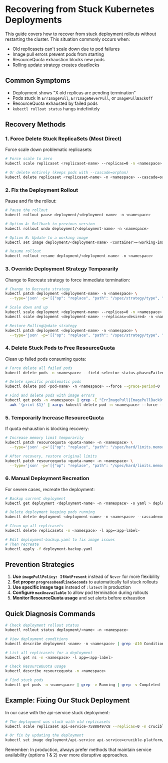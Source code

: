 # Recovering from Stuck Kubernetes Deployments

This guide covers how to recover from stuck deployment rollouts without restarting the cluster. This situation commonly occurs when:
- Old replicasets can't scale down due to pod failures
- Image pull errors prevent pods from starting
- ResourceQuota exhaustion blocks new pods
- Rolling update strategy creates deadlocks

## Common Symptoms

- Deployment shows "X old replicas are pending termination"
- Pods stuck in `ErrImagePull`, `ErrImageNeverPull`, or `ImagePullBackOff`
- ResourceQuota exhausted by failed pods
- `kubectl rollout status` hangs indefinitely

## Recovery Methods

### 1. Force Delete Stuck ReplicaSets (Most Direct)

Force scale down problematic replicasets:
```bash
# Force scale to zero
kubectl scale replicaset <replicaset-name> --replicas=0 -n <namespace>

# Or delete entirely (keeps pods with --cascade=orphan)
kubectl delete replicaset <replicaset-name> -n <namespace> --cascade=orphan
```

### 2. Fix the Deployment Rollout

Pause and fix the rollout:
```bash
# Pause the rollout
kubectl rollout pause deployment/<deployment-name> -n <namespace>

# Option A: Rollback to previous version
kubectl rollout undo deployment/<deployment-name> -n <namespace>

# Option B: Update to a working image
kubectl set image deployment/<deployment-name> <container>=<working-image> -n <namespace>

# Resume rollout
kubectl rollout resume deployment/<deployment-name> -n <namespace>
```

### 3. Override Deployment Strategy Temporarily

Change to Recreate strategy to force immediate termination:
```bash
# Change to Recreate strategy
kubectl patch deployment <deployment-name> -n <namespace> \
  --type='json' -p='[{"op": "replace", "path": "/spec/strategy/type", "value":"Recreate"}]'

# Scale down and up
kubectl scale deployment <deployment-name> --replicas=0 -n <namespace>
kubectl scale deployment <deployment-name> --replicas=<desired> -n <namespace>

# Restore RollingUpdate strategy
kubectl patch deployment <deployment-name> -n <namespace> \
  --type='json' -p='[{"op": "replace", "path": "/spec/strategy/type", "value":"RollingUpdate"}]'
```

### 4. Delete Stuck Pods to Free ResourceQuota

Clean up failed pods consuming quota:
```bash
# Force delete all failed pods
kubectl delete pods -n <namespace> --field-selector status.phase=Failed --force --grace-period=0

# Delete specific problematic pods
kubectl delete pod <pod-name> -n <namespace> --force --grace-period=0

# Find and delete pods with image errors
kubectl get pods -n <namespace> | grep -E "ErrImagePull|ImagePullBackOff|ErrImageNeverPull" | \
  awk '{print $1}' | xargs kubectl delete pod -n <namespace> --force --grace-period=0
```

### 5. Temporarily Increase ResourceQuota

If quota exhaustion is blocking recovery:
```bash
# Increase memory limit temporarily
kubectl patch resourcequota <quota-name> -n <namespace> \
  --type='json' -p='[{"op": "replace", "path": "/spec/hard/limits.memory", "value":"10Gi"}]'

# After recovery, restore original limits
kubectl patch resourcequota <quota-name> -n <namespace> \
  --type='json' -p='[{"op": "replace", "path": "/spec/hard/limits.memory", "value":"7Gi"}]'
```

### 6. Manual Deployment Recreation

For severe cases, recreate the deployment:
```bash
# Backup current deployment
kubectl get deployment <deployment-name> -n <namespace> -o yaml > deployment-backup.yaml

# Delete deployment keeping pods running
kubectl delete deployment <deployment-name> -n <namespace> --cascade=orphan

# Clean up all replicasets
kubectl delete replicasets -n <namespace> -l app=<app-label>

# Edit deployment-backup.yaml to fix image issues
# Then recreate
kubectl apply -f deployment-backup.yaml
```

## Prevention Strategies

1. **Use `imagePullPolicy: IfNotPresent`** instead of `Never` for more flexibility
2. **Set proper `progressDeadlineSeconds`** to automatically fail stuck rollouts
3. **Use specific image tags** instead of `:latest` in production
4. **Configure `maxUnavailable`** to allow pod termination during rollouts
5. **Monitor ResourceQuota usage** and set alerts before exhaustion

## Quick Diagnosis Commands

```bash
# Check deployment rollout status
kubectl rollout status deployment/<name> -n <namespace>

# View deployment conditions
kubectl describe deployment <name> -n <namespace> | grep -A10 Conditions

# List all replicasets for a deployment
kubectl get rs -n <namespace> -l app=<app-label>

# Check ResourceQuota usage
kubectl describe resourcequota -n <namespace>

# Find stuck pods
kubectl get pods -n <namespace> | grep -v Running | grep -v Completed
```

## Example: Fixing Our Stuck Deployment

In our case with the api-service stuck deployment:
```bash
# The deployment was stuck with old replicasets
kubectl scale replicaset api-service-75888497c8 --replicas=0 -n crucible

# Or fix by updating the deployment
kubectl set image deployment/api-service api-service=crucible-platform/api-service:valid-tag -n crucible
```

Remember: In production, always prefer methods that maintain service availability (options 1 & 2) over more disruptive approaches.